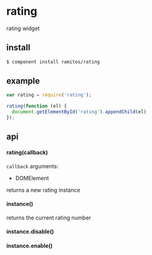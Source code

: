 # rating

rating widget

## install

```bash
$ component install ramitos/rating
```

## example

```js
var rating = require('rating');

rating(function (el) {
  document.getElementById('rating').appendChild(el)
});
```

## api

#### rating(callback)

`callback` arguments:
 * DOMElement

returns a new rating instance

#### instance()

returns the current rating number

#### instance.disable()

#### instance.enable()
